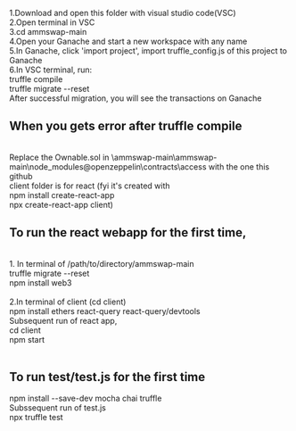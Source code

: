 1.Download and open this folder with visual studio code(VSC) <br/> 2.Open terminal in VSC  <br/> 3.cd ammswap-main <br/> 4.Open your Ganache and start a new workspace with any name <br/> 5.In Ganache, click 'import project', import truffle_config.js of this project to Ganache <br/> 6.In VSC terminal, run: <br/> truffle compile  <br/> truffle migrate --reset <br/> After successful migration, you will see the transactions on Ganache <br/>

## When you gets error after truffle compile
<br/>Replace the Ownable.sol in \ammswap-main\ammswap-main\node_modules\@openzeppelin\contracts\access with the one this github
<br/> client folder is for react (fyi it's created with <br/> npm install create-react-app<br/> npx create-react-app client)
<br/> 
## To run the react webapp for the first time,  
<br/> 1. In terminal of /path/to/directory/ammswap-main <br/> truffle migrate --reset<br/> npm install web3<br/><br/>
2.In terminal of client (cd client) <br/> npm install ethers react-query react-query/devtools
<br/> Subsequent run of react app,<br/> cd client<br/> npm start<br/><br/>
## To run test/test.js for the first time<br/> 
npm install --save-dev mocha chai truffle<br/>Subssequent run of test.js<br/>npx truffle test
